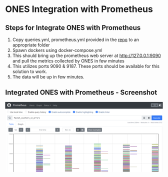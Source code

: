 # ONES Integration with Prometheus

##  Steps for Integrate ONES with Prometheus


1. Copy queries.yml, prometheus.yml provided in the [repo](https://github.com/AvizNetworks/prometheus) to an appropriate folder
2. Spawn dockers using docker-compose.yml
3. This should bring up the prometheus web server at http://127.0.0.1:9090 and pull the metrics collected by ONES in few minutes
4. This utilizes ports 9090 & 9187. These ports should be available for this solution to work.
5. The data will be up in few minutes.


## Integrated ONES with Prometheus - Screenshot

![Screenshot](example.png)


